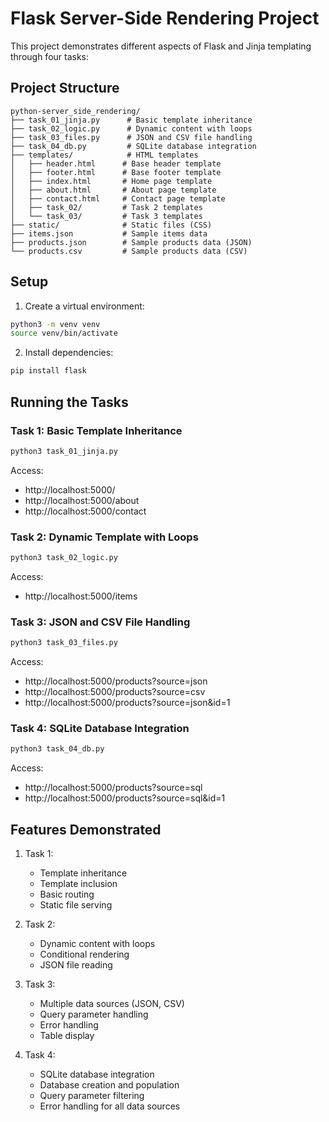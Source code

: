 # Flask Server-Side Rendering Project

This project demonstrates different aspects of Flask and Jinja templating through four tasks:

## Project Structure

```
python-server_side_rendering/
├── task_01_jinja.py      # Basic template inheritance
├── task_02_logic.py      # Dynamic content with loops
├── task_03_files.py      # JSON and CSV file handling
├── task_04_db.py         # SQLite database integration
├── templates/            # HTML templates
│   ├── header.html      # Base header template
│   ├── footer.html      # Base footer template
│   ├── index.html       # Home page template
│   ├── about.html       # About page template
│   ├── contact.html     # Contact page template
│   ├── task_02/         # Task 2 templates
│   └── task_03/         # Task 3 templates
├── static/              # Static files (CSS)
├── items.json           # Sample items data
├── products.json        # Sample products data (JSON)
└── products.csv         # Sample products data (CSV)
```

## Setup

1. Create a virtual environment:
```bash
python3 -m venv venv
source venv/bin/activate
```

2. Install dependencies:
```bash
pip install flask
```

## Running the Tasks

### Task 1: Basic Template Inheritance
```bash
python3 task_01_jinja.py
```
Access:
- http://localhost:5000/
- http://localhost:5000/about
- http://localhost:5000/contact

### Task 2: Dynamic Template with Loops
```bash
python3 task_02_logic.py
```
Access:
- http://localhost:5000/items

### Task 3: JSON and CSV File Handling
```bash
python3 task_03_files.py
```
Access:
- http://localhost:5000/products?source=json
- http://localhost:5000/products?source=csv
- http://localhost:5000/products?source=json&id=1

### Task 4: SQLite Database Integration
```bash
python3 task_04_db.py
```
Access:
- http://localhost:5000/products?source=sql
- http://localhost:5000/products?source=sql&id=1

## Features Demonstrated

1. Task 1:
   - Template inheritance
   - Template inclusion
   - Basic routing
   - Static file serving

2. Task 2:
   - Dynamic content with loops
   - Conditional rendering
   - JSON file reading

3. Task 3:
   - Multiple data sources (JSON, CSV)
   - Query parameter handling
   - Error handling
   - Table display

4. Task 4:
   - SQLite database integration
   - Database creation and population
   - Query parameter filtering
   - Error handling for all data sources
